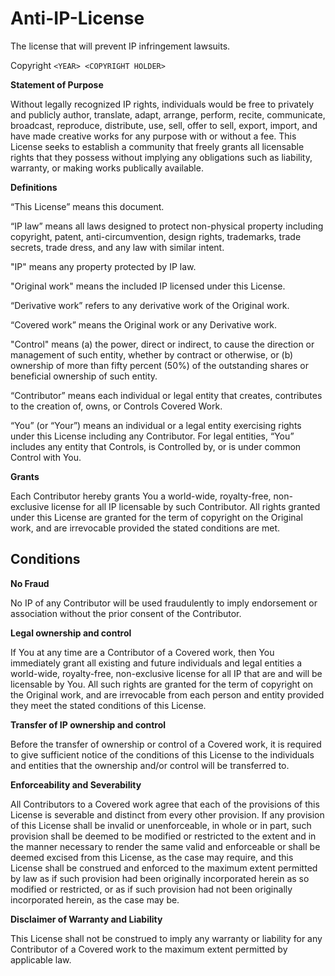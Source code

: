 # Anti-IP-License
The license that will prevent IP infringement lawsuits.


Copyright `<YEAR> <COPYRIGHT HOLDER>`

**Statement of Purpose**

Without legally recognized IP rights, individuals would be free to privately and publicly author, translate, adapt, arrange, perform, recite, communicate, broadcast, reproduce, distribute, use, sell, offer to sell, export, import, and have made creative works for any purpose with or without a fee.  This License seeks to establish a community that freely grants all licensable rights that they possess without implying any obligations such as liability, warranty, or making works publically available.

**Definitions**

“This License” means this document.

“IP law” means all laws designed to protect non-physical property including copyright, patent, anti-circumvention, design rights, trademarks, trade secrets, trade dress, and any law with similar intent.

"IP" means any property protected by IP law.

"Original work" means the included IP licensed under this License.

“Derivative work” refers to any derivative work of the Original work.

“Covered work” means the Original work or any Derivative work.

"Control" means (a) the power, direct or indirect, to cause the direction or management of such entity, whether by contract or otherwise, or (b) ownership of more than fifty percent (50%) of the outstanding shares or beneficial ownership of such entity. 

“Contributor” means each individual or legal entity that creates, contributes to the creation of, owns, or Controls Covered Work.
    
“You” (or “Your”) means an individual or a legal entity exercising rights under this License including any Contributor. For legal entities, “You” includes any entity that Controls, is Controlled by, or is under common Control with You. 
    
**Grants**

Each Contributor hereby grants You a world-wide, royalty-free, non-exclusive license for all IP licensable by such Contributor.  All rights granted under this License are granted for the term of copyright on the Original work, and are irrevocable provided the stated conditions are met.

## **Conditions**

**No Fraud**

No IP of any Contributor will be used fraudulently to imply endorsement or association without the prior consent of the Contributor.

**Legal ownership and control**

If You at any time are a Contributor of a Covered work, then You immediately grant all existing and future individuals and legal entities a world-wide, royalty-free, non-exclusive license for all IP that are and will be licensable by You.  All such rights are granted for the term of copyright on the Original work, and are irrevocable from each person and entity provided they meet the stated conditions of this License.

**Transfer of IP ownership and control**

Before the transfer of ownership or control of a Covered work, it is required to give sufficient notice of the conditions of this License to the individuals and entities that the ownership and/or control will be transferred to.

**Enforceability and Severability**

All Contributors to a Covered work agree that each of the provisions of this License is severable and distinct from every other provision.  If any provision of this License shall be invalid or unenforceable, in whole or in part, such provision shall be deemed to be modified or restricted to the extent and in the manner necessary to render the same valid and enforceable or shall be deemed excised from this License, as the case may require, and this License shall be construed and enforced to the maximum extent permitted by law as if such provision had been originally incorporated herein as so modified or restricted, or as if such provision had not been originally incorporated herein, as the case may be.

**Disclaimer of Warranty and Liability**

This License shall not be construed to imply any warranty or liability for any Contributor of a Covered work to the maximum extent permitted by applicable law.
